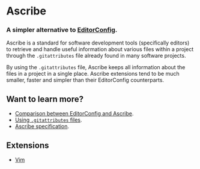 <!-- METADATA
title: Ascribe
-->

# Ascribe

### A simpler alternative to [EditorConfig](https://editorconfig.org/).

Ascribe is a standard for software development tools (specifically editors) to
retrieve and handle useful information about various files within a project
through the `.gitattributes` file already found in many software projects.

By using the `.gitattributes` file, Ascribe keeps all information about the
files in a project in a single place.  Ascribe extensions tend to be much
smaller, faster and simpler than their EditorConfig counterparts.

## Want to learn more?

- [Comparison between EditorConfig and Ascribe](comparison).
- [Using `.gitattributes` files](usage).
- [Ascribe specification](specification).

## Extensions

- [Vim](https://github.com/axvr/ascribe.vim)
